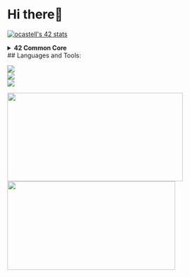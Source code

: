 # Hi there👋
[![ocastell's 42 stats](https://badge42.vercel.app/api/v2/cliyd5v1q003008l6ye5s8143/stats?cursusId=21&coalitionId=283)](https://github.com/JaeSeoKim/badge42)
<!--
**TheJocker94/TheJocker94** is a ✨ _special_ ✨ repository because its `README.md` (this file) appears on your GitHub profile.


Here are some ideas to get you started:

- 🔭 I’m currently working on ...
- 🌱 I’m currently learning ...
- 👯 I’m looking to collaborate on ...
- 🤔 I’m looking for help with ...
- 💬 Ask me about ...
- 📫 How to reach me: ...
- 😄 Pronouns: ...
- ⚡ Fun fact: ...
-->


**<details><summary> 42 Common Core</summary>**

|project| status     |
|:--------------:|:-----------:|
| **[LIBFT](https://github.com/TheJocker94/ft_libft_42)** |[![ocastell's 42 Libft Score](https://badge42.vercel.app/api/v2/cliyd5v1q003008l6ye5s8143/project/2817265)](https://github.com/JaeSeoKim/badge42)|
| **BORN2BEROOT**|[![ocastell's 42 ft_printf Score](https://badge42.vercel.app/api/v2/cliyd5v1q003008l6ye5s8143/project/2838008)](https://github.com/JaeSeoKim/badge42)|
| **FT_PRINTF**|  [![mgirardi's 42 ft_printf Score](https://badge42.vercel.app/api/v2/clj2yuhrg000608l0cttahnw4/project/2839955)](https://github.com/JaeSeoKim/badge42) |
| **[GET_NEXT_LINE](https://github.com/TheJocker94/ft_get_next_line_42)**|  [![ocastell's 42 get_next_line Score](https://badge42.vercel.app/api/v2/cliyd5v1q003008l6ye5s8143/project/2848014)](https://github.com/JaeSeoKim/badge42) |
| **MINITALK** | [![ocastell's 42 minitalk Score](https://badge42.vercel.app/api/v2/cliyd5v1q003008l6ye5s8143/project/2924358)](https://github.com/JaeSeoKim/badge42)   |
| **[SO_LONG](https://github.com//TheJocker94/ft_so_long_42)**| [![ocastell's 42 so_long Score](https://badge42.vercel.app/api/v2/cliyd5v1q003008l6ye5s8143/project/2915032)](https://github.com/JaeSeoKim/badge42)  |
| **[PUSH SWAP](https://github.com/TheJocker94/ft_push_swap_42)**|  [![ocastell's 42 push_swap Score](https://badge42.vercel.app/api/v2/cliyd5v1q003008l6ye5s8143/project/2870966)](https://github.com/JaeSeoKim/badge42)|
| **[MINISHELL](https://github.com/TheJocker94/ft_minishell_42)** | [![ocastell's 42 minishell Score](https://badge42.vercel.app/api/v2/cliyd5v1q003008l6ye5s8143/project/3001421)](https://github.com/JaeSeoKim/badge42) |
| **[PHILOSOPHERS](https://github.com/TheJocker94/ft_philosopher_42)** | [![ocastell's 42 Philosophers Score](https://badge42.vercel.app/api/v2/cliyd5v1q003008l6ye5s8143/project/2938424)](https://github.com/JaeSeoKim/badge42)   |
| **NETPRACTICE**|  [![ocastell's 42 NetPractice Score](https://badge42.vercel.app/api/v2/cliyd5v1q003008l6ye5s8143/project/3044828)](https://github.com/JaeSeoKim/badge42) |
| **[CUB3D](https://github.com/TheJocker94/ft_cube3d_42)**|  [![ocastell's 42 cub3d Score](https://badge42.vercel.app/api/v2/cliyd5v1q003008l6ye5s8143/project/3044827)](https://github.com/JaeSeoKim/badge42) |
| **CPP00/04** | [![ocastell's 42 CPP Module 04 Score](https://badge42.vercel.app/api/v2/cliyd5v1q003008l6ye5s8143/project/3086197)](https://github.com/JaeSeoKim/badge42)  |
| **CPP05/09**|  [![ocastell's 42 CPP Module 09 Score](https://badge42.vercel.app/api/v2/cliyd5v1q003008l6ye5s8143/project/3094655)](https://github.com/JaeSeoKim/badge42) |
| **[INCEPTION](https://github.com/TheJocker94/ft_inception_42)** |  [![ocastell's 42 Inception Score](https://badge42.vercel.app/api/v2/cliyd5v1q003008l6ye5s8143/project/3097393)](https://github.com/JaeSeoKim/badge42) |
| **[IRC](https://github.com/TheJocker94/ft_IRC_42)**|    [![ocastell's 42 ft_irc Score](https://badge42.vercel.app/api/v2/cliyd5v1q003008l6ye5s8143/project/3098592)](https://github.com/JaeSeoKim/badge42)    |
| **TRASCENDENCE**|    [![ocastell's 42 ft_transcendence Score](https://badge42.vercel.app/api/v2/cliyd5v1q003008l6ye5s8143/project/3118017)](https://github.com/JaeSeoKim/badge42)    |
-------------------------------------------------------------

|exams| status     |
|:--------------:|:-----------:|
| **EXAM02** | ✅ |
| **EXAM03** | ✅ |
| **EXAM04** | ✅ |
| **EXAM05** | ✅ |
| **EXAM06** | ✅ |
-------------------------------------------------------------
</details>
## Languages and Tools:
<p align="left">
    <img src="https://skillicons.dev/icons?i=linux,c,cpp,bash,vscode,vim,git"/>
    <br>
    <img src="https://skillicons.dev/icons?i=typescript,javascript,html,css,nodejs,nextjs,nestjs"/>
    <br>
    <img src="https://skillicons.dev/icons?i=vuejs,github,docker"/>
</p>
<table>
    <tr>
        <a href="https://github.com/TheJocker94">
            <img src="https://awesome-github-stats.azurewebsites.net/user-stats/TheJocker94?cardType=level&theme=tokyonight" width="397" height="200">
        </a> 
        <a href="https://github.com/TheJocker94?tab=repositories">
            <img src="https://github-readme-stats.vercel.app/api/top-langs/?username=TheJocker94&hide=swift,roff,perl&layout=compact&theme=tokyonight" width="380" height="200">
        </a>
    </tr>
</table>

<!--
<a href="https://www.instagram.com/eylon_vr/">![My Skills](https://skillicons.dev/icons?i=instagram)</a>
-->
